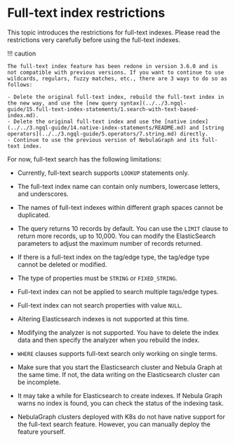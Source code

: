 # Full-text index restrictions

This topic introduces the restrictions for full-text indexes. Please read the restrictions very carefully before using the full-text indexes.
    
!!! caution

    The full-text index feature has been redone in version 3.6.0 and is not compatible with previous versions. If you want to continue to use wildcards, regulars, fuzzy matches, etc., there are 3 ways to do so as follows:

    - Delete the original full-text index, rebuild the full-text index in the new way, and use the [new query syntax](../../3.ngql-guide/15.full-text-index-statements/1.search-with-text-based-index.md).
    - Delete the original full-text index and use the [native index](../../3.ngql-guide/14.native-index-statements/README.md) and [string operators](../../3.ngql-guide/5.operators/7.string.md) directly.
    - Continue to use the previous version of NebulaGraph and its full-text index.

For now, full-text search has the following limitations:

* Currently, full-text search supports `LOOKUP` statements only.

* The full-text index name can contain only numbers, lowercase letters, and underscores.

* The names of full-text indexes within different graph spaces cannot be duplicated.

* The query returns 10 records by default. You can use the `LIMIT` clause to return more records, up to 10,000. You can modify the ElasticSearch parameters to adjust the maximum number of records returned.

* If there is a full-text index on the tag/edge type, the tag/edge type cannot be deleted or modified.

* The type of properties must be `STRING` or `FIXED_STRING`.

* Full-text index can not be applied to search multiple tags/edge types.

* Full-text index can not search properties with value `NULL`.

* Altering Elasticsearch indexes is not supported at this time.

* Modifying the analyzer is not supported. You have to delete the index data and then specify the analyzer when you rebuild the index.

* `WHERE` clauses supports full-text search only working on single terms.

* Make sure that you start the Elasticsearch cluster and Nebula Graph at the same time. If not, the data writing on the Elasticsearch cluster can be incomplete.

* It may take a while for Elasticsearch to create indexes. If Nebula Graph warns no index is found, you can check the status of the indexing task.

* NebulaGraph clusters deployed with K8s do not have native support for the full-text search feature. However, you can manually deploy the feature yourself.
